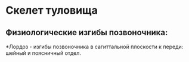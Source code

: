 # Скелет туловища

## Физиологические изгибы позвоночника:
*Лордоз - изгибы позвоночника в сагиттальной плоскости к переди: шейный и поясничный отдел.